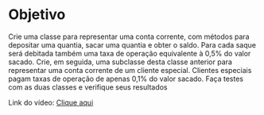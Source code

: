 # Objetivo

Crie uma classe para representar uma conta corrente, com métodos para depositar uma quantia, sacar uma quantia e obter o saldo. Para cada saque será debitada também uma taxa de operação equivalente à 0,5% do valor sacado. Crie, em seguida, uma subclasse desta classe anterior para representar uma conta corrente de um cliente especial. Clientes especiais pagam taxas de operação de apenas 0,1% do valor sacado. Faça testes com as duas classes e verifique seus resultados

Link do vídeo: [Clique aqui](https://youtu.be/-pqxepZZ-ts)